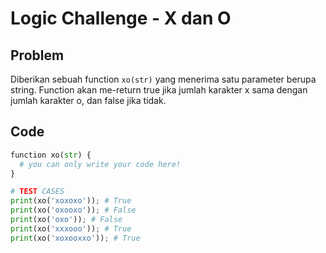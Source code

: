 # Logic Challenge - X dan O

## Problem

Diberikan sebuah function `xo(str)` yang menerima satu parameter berupa string. Function akan me-return true jika jumlah karakter x sama dengan jumlah karakter o, dan false jika tidak.

## Code

```python
function xo(str) {
  # you can only write your code here!
}

# TEST CASES
print(xo('xoxoxo')); # True
print(xo('oxooxo')); # False
print(xo('oxo')); # False
print(xo('xxxooo')); # True
print(xo('xoxooxxo')); # True
```
